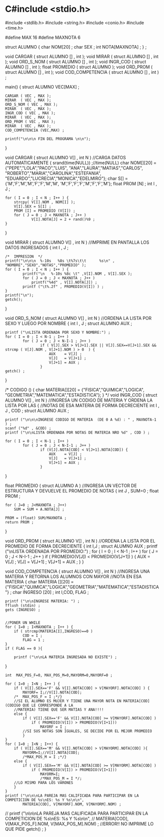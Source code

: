# C#include <stdio.h>
#include <stdlib.h>
#include <string.h>
#include <conio.h>
#include <time.h>
 
#define MAX 16
#define MAXNOTA 6
 
struct ALUMNO {
        char NOM[20] ;
        char SEX ;
        int NOTA[MAXNOTA] ;
}  ;
 
void CARGAR ( struct ALUMNO [] , int );
void MIRAR  ( struct ALUMNO [] , int );
void ORD_S_NOM ( struct ALUMNO [] , int );
void INGR_COD ( struct ALUMNO [] , int );
float PROMEDIO ( struct ALUMNO );
void ORD_PROM ( struct ALUMNO [] , int );
void COD_COMPETENCIA ( struct ALUMNO [] , int ) ;
 
main()
{
    struct ALUMNO VEC[MAX] ;
       
    CARGAR ( VEC , MAX );
    MIRAR  ( VEC , MAX );
    ORD_S_NOM ( VEC , MAX );
    MIRAR  ( VEC , MAX );
    INGR_COD ( VEC , MAX );
    MIRAR  ( VEC , MAX );
    ORD_PROM ( VEC , MAX );
    MIRAR  ( VEC , MAX );
    COD_COMPETENCIA (VEC,MAX) ;
   
    printf("\n\n\n FIN DEL PROGRAMA \n\n");
}
 
 
void CARGAR ( struct ALUMNO V[] , int N ) //CARGA DATOS AUTOMATICAMENTE
{
    srand(time(NULL)) ;//time(NULL)
    char NOM[][20] = {"PEPE","LOLA","PACO","LUIS",
                      "ANA","LAURA","MATIAS","CARLOS",
                      "ROBERTO","MARIA","CAROLINA","ESTEFANIA",
                      "EDUARDO","LUCRECIA","MONICA","EDELMIRO"};
    char S[] = {'M','F','M','M','F','F','M','M',
                'M','F','F','F','M','F','F','M'};
    float PROM [N] ;
    int I , J  ;
       
    for ( I = 0 ; I < N ; I++ ) {
        strcpy( V[I].NOM , NOM[I] );
        V[I].SEX = S[I] ;
        PROM [I] = PROMEDIO (V[I]) ;
        for ( J = 0 ; J < MAXNOTA ; J++ )
                V[I].NOTA[J] = 2 + rand()%9 ;
    }  
}
 
 
 
void MIRAR ( struct ALUMNO V[] , int N ) //IMPRIME EN PANTALLA LOS DATOS INGRESADOS
{
    int I , J ;
   
    /*  IMPRESION  */
    printf("\n\n\n  %-10s   %8s \t%7s\t\t      %s\n" , "NOMBRE","SEXO","NOTAS","PROMEDIO" );
    for ( I = 0 ; I < N ; I++ ) {
            printf("\n   %-10s %8c \t" ,V[I].NOM , V[I].SEX );
            for ( J = 0 ; J < MAXNOTA ; J++ )
                printf("%4d" , V[I].NOTA[J]) ;
            printf ("\t%.2f" , PROMEDIO(V[I]) ) ;  
    }
    printf("\n");
    getch();
}
 
 
void ORD_S_NOM ( struct ALUMNO V[] , int N ) //ORDENA LA LISTA POR SEXO Y LUEGO POR NOMBRE
{
    int I , J ;
    struct ALUMNO AUX ;
   
    printf ("\nLISTA ORDENADA POR SEXO Y NOMBRE:") ;
    for ( I = 0 ; I < N-1 ; I++ )
            for ( J = 0 ; J < N-I-1 ; J++ )
                    if ( V[J].SEX > V[J+1].SEX || V[J].SEX==V[J+1].SEX && strcmp ( V[J].NOM , V[J+1].NOM ) > 0  ) {
                        AUX    = V[J] ;
                        V[J]   = V[J+1] ;
                        V[J+1] = AUX ;
                    }
    getch() ;
}
 
/*
CODIGO ()
{
    char MATERIA[][20] = {"FISICA","QUIMICA","LOGICA",
                          "GEOMETRIA","MATEMATICA","ESTADISTICA"};
}
*/
void INGR_COD ( struct ALUMNO V[] , int N ) //INGRESA UN CODIGO DE MATERIA Y ORDENA LA LISTA POR LAS
{                                           //NOTAS DE ESA MATERIA DE FORMA DECRECIENTE
    int I , J , COD ;
    struct ALUMNO AUX ;
   
    printf ("\n\n\nINGRESE CODIGO DE MATERIA  (DE 0 A %d) : " , MAXNOTA-1 ) ;
    scanf ("%d" , &COD) ;
    printf ("\n\nLISTA ORDENADA POR NOTAS DE MATERIA NRO %d" , COD ) ;
 
    for ( I = 0 ; I < N-1 ; I++ )
            for ( J = 0 ; J < N-I-1 ; J++ )
                    if (V[J].NOTA[COD] < V[J+1].NOTA[COD]) {
                        AUX    = V[J] ;
                        V[J]   = V[J+1] ;
                        V[J+1] = AUX ;
                    }
}
 
float PROMEDIO ( struct ALUMNO A ) //INGRESA UN VECTOR DE ESTRUCTURA Y DEVUELVE EL PROMEDIO DE NOTAS
{
    int J , SUM=0 ;
    float PROM ;
   
    for ( J=0 ; J<MAXNOTA ; J++)
        SUM = SUM + A.NOTA[J] ;
   
    PROM = (float) SUM/MAXNOTA ;
    return PROM ;      
}
 
 
void ORD_PROM ( struct ALUMNO V[] , int N ) //ORDENA LA LISTA POR EL PROMEDIO DE FORMA DECRECIENTE
{
    int I,J ;
    struct ALUMNO AUX ;
    printf ("\nLISTA ORDENADA POR PROMEDIO:") ;
    for ( I = 0 ; I < N-1 ; I++ )
        for ( J = 0 ; J < N-I-1 ; J++ )
            if ( PROMEDIO(V[J]) < PROMEDIO(V[J+1]) ) {
                AUX    = V[J] ;
                V[J]   = V[J+1] ;
                V[J+1] = AUX ;
            }
}
 
void COD_COMPETENCIA ( struct ALUMNO V[] , int N ) //INGRESA UNA MATERIA Y RETORNA LOS ALUMNOS CON MAYOR
                                                  //NOTA EN ESA MATERIA
{
    char MATERIA [][20] = {"FISICA","QUIMICA","LOGICA","GEOMETRIA","MATEMATICA","ESTADISTICA"} ;
    char INGRESO [20] ;
    int I,COD, FLAG ;
   
    printf ("\n\nINGRESE MATERIA: ") ;
    fflush (stdin) ;
    gets (INGRESO) ;
   
   
    //PONER UN WHILE
    for ( I=0 ; I<MAXNOTA ; I++ ) {
        if ( strcmp(MATERIA[I],INGRESO)==0 )
            COD = I ;
            FLAG = 1 ;
    }
    if ( FLAG == 0 ){
   
        printf ("\n\nLA MATERIA INGRESADA NO EXISTE") ;
       
   
}
   
    int  MAX_POS_F=0, MAX_POS_M=0,MAYORM=0,MAYORF=0 ;
   
    for ( I=0 ; I<N ; I++ ) {
        if ( V[I].SEX=='F' && V[I].NOTA[COD] > V[MAYORF].NOTA[COD] ) {
            MAYORF= I;//V[I].NOTA[COD];
        /*  MAX_POS_F = I ;*/}
        //SI EL ALUMNO ES MUJER Y TIENE UNA MAYOR NOTA EN MATERIA[COD] (CODIGO QUE LE CORRESPONDE A LA
        //MATERIA) TIENE QUE SER MATIAS Y ANA!!!!
        else {
            if ( V[I].SEX=='F' && V[I].NOTA[COD] >= V[MAYORF].NOTA[COD] )
                if ( PROMEDIO(V[I]) > PROMEDIO(V[I+1]))
                    MAYORF = I ;
            //SI SUS NOTAS SON IGUALES, SE DECIDE POR EL MEJOR PROMEDIO
            }
    }
    for ( I=0 ; I<N ; I++) {
        if ( V[I].SEX=='M' && V[I].NOTA[COD] > V[MAYORM].NOTA[COD] ){
            MAYORM=I;//V[I].NOTA[COD];
            /*MAX_POS_M = I ;*/}
        else {
            if ( V[I].SEX=='M' && V[I].NOTA[COD] >= V[MAYORM].NOTA[COD] )
                if ( PROMEDIO(V[I]) > PROMEDIO(V[I+1]))
                    MAYORM=I;
                    /*MAX_POS_M = I */;
        //LO MISMO PARA LOS VARONES
        }
    }
    printf ("\n\n\nLA PAREJA MAS CALIFICADA PARA PARTICIPAR EN LA COMPETICION DE %s\nES: %s Y %s\n\n",
            MATERIA[COD], V[MAYORF].NOM, V[MAYORM].NOM) ;
//  printf ("\n\n\nLA PAREJA MAS CALIFICADA PARA PARTICIPAR EN LA COMPETICION DE %s\nES: %s Y %s\n\n",
    //      MATERIA[COD], V[MAX_POS_F].NOM, V[MAX_POS_M].NOM) ;
    //ERROR!! NO IMPRIME LO QUE PIDE
    getch() ;
}
